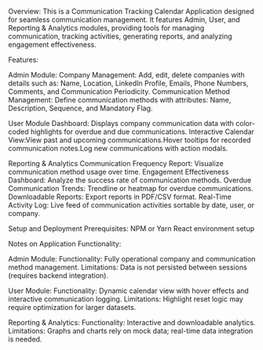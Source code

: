 Overview: 
    This is a Communication Tracking Calendar Application designed for seamless communication management. It features Admin, User, and Reporting & Analytics modules, providing tools for managing communication, tracking activities, generating reports, and analyzing engagement effectiveness.

Features:

Admin Module: 
    Company Management: Add, edit, delete companies with details such as: Name, Location, LinkedIn Profile, Emails, Phone Numbers, Comments, and Communication Periodicity. 
    Communication Method Management: Define communication methods with attributes: Name, Description, Sequence, and Mandatory Flag.

User Module Dashboard: 
    Displays company communication data with color-coded highlights for overdue and due communications. Interactive Calendar View:View past and upcoming communications.Hover tooltips for recorded communication notes.Log new communications with action modals.
    
Reporting & Analytics 
    Communication Frequency Report: Visualize communication method usage over time. 
    Engagement Effectiveness Dashboard: Analyze the success rate of communication methods. 
    Overdue Communication Trends: Trendline or heatmap for overdue communications. 
    Downloadable Reports: Export reports in PDF/CSV format. 
    Real-Time Activity Log: Live feed of communication activities sortable by date, user, or company.

Setup and Deployment 
Prerequisites: 
    NPM or Yarn 
    React environment setup

Notes on Application Functionality:

Admin Module:
  Functionality: Fully operational company and communication method management.
  Limitations: Data is not persisted between sessions (requires backend integration).

User Module: 
  Functionality: Dynamic calendar view with hover effects and interactive communication logging.
  Limitations: Highlight reset logic may require optimization for larger datasets.

Reporting & Analytics:
 Functionality: Interactive and downloadable analytics. 
 Limitations: Graphs and charts rely on mock data; real-time data integration is needed.
